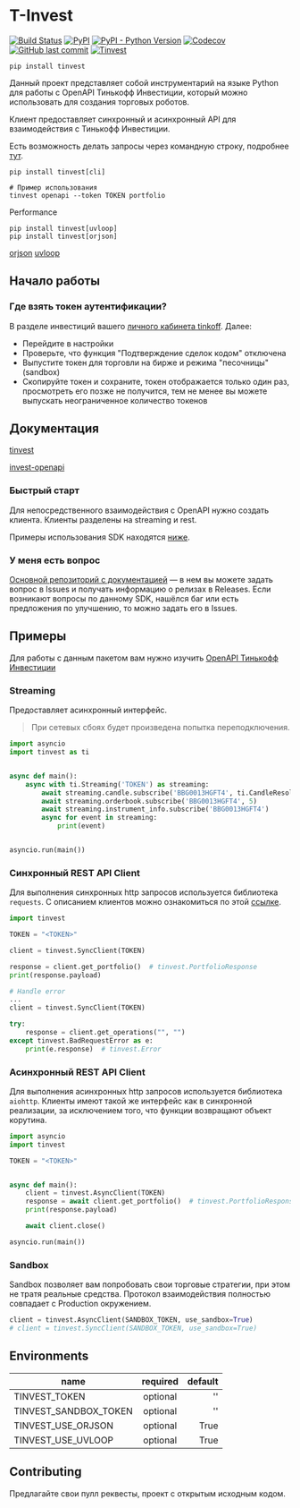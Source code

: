 # T-Invest

[![Build Status](https://api.travis-ci.com/daxartio/tinvest.svg?branch=master)](https://travis-ci.com/daxartio/tinvest)
[![PyPI](https://img.shields.io/pypi/v/tinvest)](https://pypi.org/project/tinvest/)
[![PyPI - Python Version](https://img.shields.io/pypi/pyversions/tinvest)](https://www.python.org/downloads/)
[![Codecov](https://img.shields.io/codecov/c/github/daxartio/tinvest)](https://travis-ci.com/daxartio/tinvest)
[![GitHub last commit](https://img.shields.io/github/last-commit/daxartio/tinvest)](https://github.com/daxartio/tinvest)
[![Tinvest](https://img.shields.io/github/stars/daxartio/tinvest?style=social)](https://github.com/daxartio/tinvest)

```
pip install tinvest
```

Данный проект представляет собой инструментарий на языке Python для работы с OpenAPI Тинькофф Инвестиции, который можно использовать для создания торговых роботов.

Клиент предоставляет синхронный и асинхронный API для взаимодействия с Тинькофф Инвестиции.

Есть возможность делать запросы через командную строку, подробнее [тут](https://daxartio.github.io/tinvest/cli/).

```
pip install tinvest[cli]

# Пример использования
tinvest openapi --token TOKEN portfolio
```

Performance

```
pip install tinvest[uvloop]
pip install tinvest[orjson]
```

[orjson](https://github.com/ijl/orjson)
[uvloop](https://github.com/MagicStack/uvloop)


## Начало работы

### Где взять токен аутентификации?

В разделе инвестиций вашего [личного кабинета tinkoff](https://www.tinkoff.ru/invest/). Далее:

* Перейдите в настройки
* Проверьте, что функция "Подтверждение сделок кодом" отключена
* Выпустите токен для торговли на бирже и режима "песочницы" (sandbox)
* Скопируйте токен и сохраните, токен отображается только один раз, просмотреть его позже не получится, тем не менее вы можете выпускать неограниченное количество токенов

## Документация

[tinvest](https://daxartio.github.io/tinvest/)

[invest-openapi](https://tinkoffcreditsystems.github.io/invest-openapi/)

### Быстрый старт

Для непосредственного взаимодействия с OpenAPI нужно создать клиента. Клиенты разделены на streaming и rest.

Примеры использования SDK находятся [ниже](#Примеры).

### У меня есть вопрос

[Основной репозиторий с документацией](https://github.com/TinkoffCreditSystems/invest-openapi/) — в нем вы можете задать вопрос в Issues и получать информацию о релизах в Releases.
Если возникают вопросы по данному SDK, нашёлся баг или есть предложения по улучшению, то можно задать его в Issues.

## Примеры

Для работы с данным пакетом вам нужно изучить [OpenAPI Тинькофф Инвестиции](https://tinkoffcreditsystems.github.io/invest-openapi/swagger-ui/)

### Streaming

Предоставляет асинхронный интерфейс.

> При сетевых сбоях будет произведена попытка переподключения.

```python
import asyncio
import tinvest as ti


async def main():
    async with ti.Streaming('TOKEN') as streaming:
        await streaming.candle.subscribe('BBG0013HGFT4', ti.CandleResolution.min1)
        await streaming.orderbook.subscribe('BBG0013HGFT4', 5)
        await streaming.instrument_info.subscribe('BBG0013HGFT4')
        async for event in streaming:
            print(event)


asyncio.run(main())
```

### Синхронный REST API Client

Для выполнения синхронных http запросов используется библиотека `requests`.
С описанием клиентов можно ознакомиться по этой [ссылке](https://daxartio.github.io/tinvest/tinvest/clients/).

```python
import tinvest

TOKEN = "<TOKEN>"

client = tinvest.SyncClient(TOKEN)

response = client.get_portfolio()  # tinvest.PortfolioResponse
print(response.payload)
```

```python
# Handle error
...
client = tinvest.SyncClient(TOKEN)

try:
    response = client.get_operations("", "")
except tinvest.BadRequestError as e:
    print(e.response)  # tinvest.Error
```

### Асинхронный REST API Client

Для выполнения асинхронных http запросов используется библиотека `aiohttp`.
Клиенты имеют такой же интерфейс как в синхронной реализации, за исключением того,
что функции возвращают объект корутина.

```python
import asyncio
import tinvest

TOKEN = "<TOKEN>"


async def main():
    client = tinvest.AsyncClient(TOKEN)
    response = await client.get_portfolio()  # tinvest.PortfolioResponse
    print(response.payload)

    await client.close()

asyncio.run(main())
```

### Sandbox

Sandbox позволяет вам попробовать свои торговые стратегии, при этом не тратя реальные средства. Протокол взаимодействия полностью совпадает с Production окружением.

```python
client = tinvest.AsyncClient(SANDBOX_TOKEN, use_sandbox=True)
# client = tinvest.SyncClient(SANDBOX_TOKEN, use_sandbox=True)
```

## Environments

| name                  | required | default |
|-----------------------|:--------:|--------:|
| TINVEST_TOKEN         | optional |      '' |
| TINVEST_SANDBOX_TOKEN | optional |      '' |
| TINVEST_USE_ORJSON    | optional |    True |
| TINVEST_USE_UVLOOP    | optional |    True |

## Contributing

Предлагайте свои пулл реквесты, проект с открытым исходным кодом.
